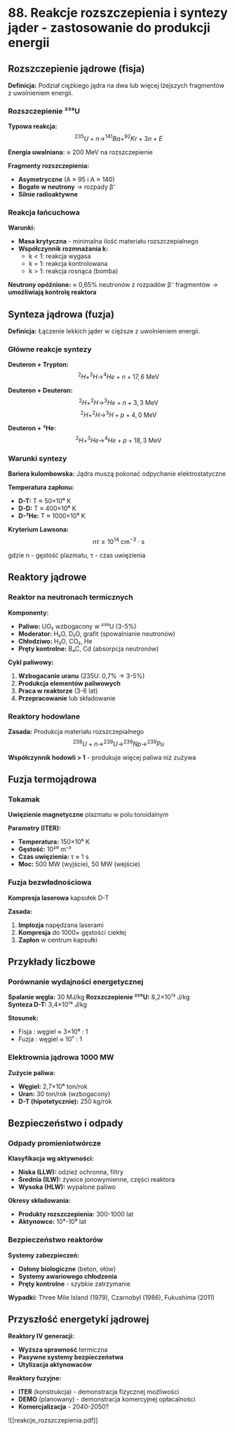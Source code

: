 # 88. Reakcje rozszczepienia i syntezy jąder - zastosowanie do produkcji energii

## Rozszczepienie jądrowe (fisja)

**Definicja:** Podział ciężkiego jądra na dwa lub więcej lżejszych fragmentów z uwolnieniem energii.

### Rozszczepienie ²³⁵U

**Typowa reakcja:**
$$^{235}U + n → ^{141}Ba + ^{92}Kr + 3n + E$$

**Energia uwalniana:** ≈ 200 MeV na rozszczepienie

**Fragmenty rozszczepienia:**
- **Asymetryczne** (A ≈ 95 i A ≈ 140)
- **Bogate w neutrony** → rozpady β⁻
- **Silnie radioaktywne**

### Reakcja łańcuchowa

**Warunki:**
- **Masa krytyczna** - minimalna ilość materiału rozszczepialnego
- **Współczynnik rozmnażania k:**
  - k < 1: reakcja wygasa
  - k = 1: reakcja kontrolowana  
  - k > 1: reakcja rosnąca (bomba)

**Neutrony opóźnione:** ≈ 0,65% neutronów z rozpadów β⁻ fragmentów
→ **umożliwiają kontrolę reaktora**

## Synteza jądrowa (fuzja)

**Definicja:** Łączenie lekkich jąder w cięższe z uwolnieniem energii.

### Główne reakcje syntezy

**Deuteron + Trypton:**
$$^2H + ^3H → ^4He + n + 17,6 \text{ MeV}$$

**Deuteron + Deuteron:**
$$^2H + ^2H → ^3He + n + 3,3 \text{ MeV}$$
$$^2H + ^2H → ^3H + p + 4,0 \text{ MeV}$$

**Deuteron + ³He:**
$$^2H + ^3He → ^4He + p + 18,3 \text{ MeV}$$

### Warunki syntezy

**Bariera kulombowska:** Jądra muszą pokonać odpychanie elektrostatyczne

**Temperatura zapłonu:**
- **D-T:** T ≈ 50×10⁶ K  
- **D-D:** T ≈ 400×10⁶ K
- **D-³He:** T ≈ 1000×10⁶ K

**Kryterium Lawsona:**
$$nτ ≥ 10^{14} \text{ cm}^{-3} \cdot \text{s}$$

gdzie n - gęstość plazmatu, τ - czas uwięzienia

## Reaktory jądrowe

### Reaktor na neutronach termicznych

**Komponenty:**
- **Paliwo:** UO₂ wzbogacony w ²³⁵U (3-5%)
- **Moderator:** H₂O, D₂O, grafit (spowalnianie neutronów)
- **Chłodziwo:** H₂O, CO₂, He
- **Pręty kontrolne:** B₄C, Cd (absorpcja neutronów)

**Cykl paliwowy:**
1. **Wzbogacanie uranu** (235U: 0,7% → 3-5%)
2. **Produkcja elementów paliwowych**
3. **Praca w reaktorze** (3-6 lat)
4. **Przepracowanie** lub składowanie

### Reaktory hodowlane

**Zasada:** Produkcja materiału rozszczepialnego
$$^{238}U + n → ^{239}U → ^{239}Np → ^{239}Pu$$

**Współczynnik hodowli > 1** - produkuje więcej paliwa niż zużywa

## Fuzja termojądrowa

### Tokamak
**Uwięzienie magnetyczne** plazmatu w polu toroidalnym

**Parametry (ITER):**
- **Temperatura:** 150×10⁶ K
- **Gęstość:** 10²⁰ m⁻³
- **Czas uwięzienia:** τ ≈ 1 s
- **Moc:** 500 MW (wyjście), 50 MW (wejście)

### Fuzja bezwładnościowa
**Kompresja laserowa** kapsułek D-T

**Zasada:**
1. **Implozja** napędzana laserami
2. **Kompresja** do 1000× gęstości ciekłej
3. **Zapłon** w centrum kapsułki

## Przykłady liczbowe

### Porównanie wydajności energetycznej

**Spalanie węgla:** 30 MJ/kg
**Rozszczepienie ²³⁵U:** 8,2×10¹³ J/kg  
**Synteza D-T:** 3,4×10¹⁴ J/kg

**Stosunek:**
- Fisja : węgiel ≈ 3×10⁶ : 1
- Fuzja : węgiel ≈ 10⁷ : 1

### Elektrownia jądrowa 1000 MW

**Zużycie paliwa:**
- **Węgiel:** 2,7×10⁶ ton/rok
- **Uran:** 30 ton/rok (wzbogacony)
- **D-T (hipotetycznie):** 250 kg/rok

## Bezpieczeństwo i odpady

### Odpady promieniotwórcze

**Klasyfikacja wg aktywności:**
- **Niska (LLW):** odzież ochronna, filtry
- **Średnia (ILW):** żywice jonowymienne, części reaktora
- **Wysoka (HLW):** wypalone paliwo

**Okresy składowania:**
- **Produkty rozszczepienia:** 300-1000 lat
- **Aktynowce:** 10⁴-10⁶ lat

### Bezpieczeństwo reaktorów

**Systemy zabezpieczeń:**
- **Osłony biologiczne** (beton, ołów)
- **Systemy awariowego chłodzenia**
- **Pręty kontrolne** - szybkie zatrzymanie

**Wypadki:** Three Mile Island (1979), Czarnobyl (1986), Fukushima (2011)

## Przyszłość energetyki jądrowej

**Reaktory IV generacji:**
- **Wyższa sprawność** termiczna
- **Pasywne systemy bezpieczeństwa**
- **Utylizacja aktynowaców**

**Reaktory fuzyjne:**
- **ITER** (konstrukcja) - demonstracja fizycznej możliwości
- **DEMO** (planowany) - demonstracja komercyjnej opłacalności
- **Komercjalizacja** - 2040-2050?

![[reakcje_rozszczepienia.pdf]]
